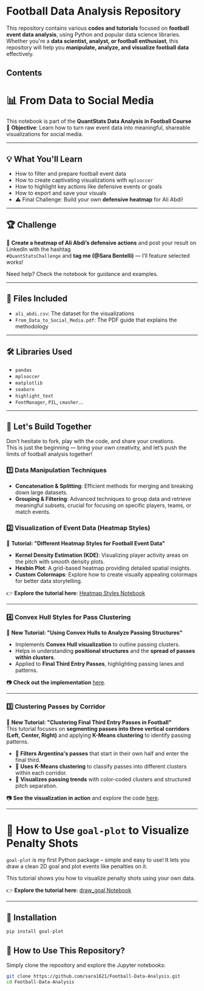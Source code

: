 # **Football Data Analysis Repository**  

This repository contains various **codes and tutorials** focused on **football event data analysis**, using Python and popular data science libraries. Whether you're a **data scientist, analyst, or football enthusiast**, this repository will help you **manipulate, analyze, and visualize football data** effectively.  

## **Contents**  


# 📊 From Data to Social Media

This notebook is part of the **QuantStats Data Analysis in Football Course**  
🎯 **Objective**: Learn how to turn raw event data into meaningful, shareable visualizations for social media.

---

## 💡 What You'll Learn

- How to filter and prepare football event data  
- How to create captivating visualizations with `mplsoccer`  
- How to highlight key actions like defensive events or goals  
- How to export and save your visuals  
- ⚠️ Final Challenge: Build your own **defensive heatmap** for Ali Abdi!

---

## 🏆 Challenge

📌 **Create a heatmap of Ali Abdi’s defensive actions** and post your result on LinkedIn with the hashtag  
`#QuantStatsChallenge` and **tag me (@Sara Bentelli)** — I’ll feature selected works!

Need help? Check the notebook for guidance and examples.

---

## 📁 Files Included

- `ali_abdi.csv`: The dataset for the visualizations  
- `From_Data_to_Social_Media.pdf`: The PDF guide that explains the methodology  

---

## 🛠 Libraries Used

- `pandas`  
- `mplsoccer`  
- `matplotlib`  
- `seaborn`  
- `highlight_text`  
- `FontManager`, `PIL`, `cmasher`...

---

## 🚀 Let's Build Together

Don’t hesitate to fork, play with the code, and share your creations.  
This is just the beginning — bring your own creativity, and let’s push the limits of football analysis together!

### **1️⃣ Data Manipulation Techniques**  
- **Concatenation & Splitting**: Efficient methods for merging and breaking down large datasets.  
- **Grouping & Filtering**: Advanced techniques to group data and retrieve meaningful subsets, crucial for focusing on specific players, teams, or match events.  

### **2️⃣ Visualization of Event Data (Heatmap Styles)**  
📌 **Tutorial: "Different Heatmap Styles for Football Event Data"**  
- **Kernel Density Estimation (KDE)**: Visualizing player activity areas on the pitch with smooth density plots.  
- **Hexbin Plot**: A grid-based heatmap providing detailed spatial insights.  
- **Custom Colormaps**: Explore how to create visually appealing colormaps for better data storytelling.  

👉 **Explore the tutorial here**: [Heatmap Styles Notebook](https://github.com/sara1621/Football-Data-Analysis/blob/main/Heatmap_Styles.ipynb)  

---

### **4️⃣ Convex Hull Styles for Pass Clustering**  
📌 **New Tutorial: "Using Convex Hulls to Analyze Passing Structures"**  
- Implements **Convex Hull visualization** to outline passing clusters.  
- Helps in understanding **positional structures** and the **spread of passes within clusters**.  
- Applied to **Final Third Entry Passes**, highlighting passing lanes and patterns.  

📷 **Check out the implementation** [here](https://github.com/sara1621/Football-Data-Analysis/blob/main/ConvexHull_Style.ipynb).  

---

### **3️⃣ Clustering Passes by Corridor**  
📌 **New Tutorial: "Clustering Final Third Entry Passes in Football"**  
This tutorial focuses on **segmenting passes into three vertical corridors (Left, Center, Right)** and applying **K-Means clustering** to identify passing patterns.  
- 🔹 **Filters Argentina's passes** that start in their own half and enter the final third.  
- 🔹 **Uses K-Means clustering** to classify passes into different clusters within each corridor.  
- 🔹 **Visualizes passing trends** with color-coded clusters and structured pitch separation.  

📷 **See the visualization in action** and explore the code [here](https://github.com/sara1621/Football-Data-Analysis/blob/main/Clustering_passes.ipynb).  

---

# 🎯 How to Use `goal-plot` to Visualize Penalty Shots

`goal-plot` is my first Python package – simple and easy to use! It lets you draw a clean 2D goal and plot events like penalties on it.

This tutorial shows you how to visualize penalty shots using your own data.

👉 **Explore the tutorial here**: [draw_goal Notebook](https://github.com/sara1621/Football-Data-Analysis/blob/main/draw_goal.ipynb)  


---

## 🧩 Installation

```bash
pip install goal-plot
```


## **🚀 How to Use This Repository?**  
Simply clone the repository and explore the Jupyter notebooks:  
```bash
git clone https://github.com/sara1621/Football-Data-Analysis.git
cd Football-Data-Analysis
